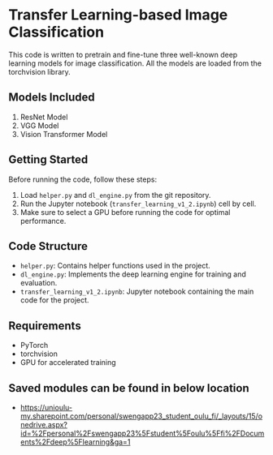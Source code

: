 # Transfer Learning-based Image Classification

This code is written to pretrain and fine-tune three well-known deep learning models for image classification. All the models are loaded from the torchvision library.

## Models Included
1. ResNet Model
2. VGG Model
3. Vision Transformer Model

## Getting Started

Before running the code, follow these steps:

1. Load `helper.py` and `dl_engine.py` from the git repository.
2. Run the Jupyter notebook (`transfer_learning_v1_2.ipynb`) cell by cell.
3. Make sure to select a GPU before running the code for optimal performance.

## Code Structure

- `helper.py`: Contains helper functions used in the project.
- `dl_engine.py`: Implements the deep learning engine for training and evaluation.
- `transfer_learning_v1_2.ipynb`: Jupyter notebook containing the main code for the project.

## Requirements

- PyTorch
- torchvision
- GPU for accelerated training

## Saved modules can be found in below location
- https://unioulu-my.sharepoint.com/personal/swengapp23_student_oulu_fi/_layouts/15/onedrive.aspx?id=%2Fpersonal%2Fswengapp23%5Fstudent%5Foulu%5Ffi%2FDocuments%2Fdeep%5Flearning&ga=1
